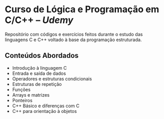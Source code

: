 # Curso de Lógica e Programação em C/C++ – _Udemy_

Repositório com códigos e exercícios feitos durante o estudo das linguagens C e C++ voltado à base da programação estruturada.

## Conteúdos Abordados

- Introdução à linguagem C
- Entrada e saída de dados
- Operadores e estruturas condicionais
- Estruturas de repetição
- Funções
- Arrays e matrizes
- Ponteiros 
- C++ Básico e diferenças com C
- C++ para orientação à objetos
